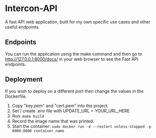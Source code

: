 # Intercon-API
A fast API web application, built for my own specific use cases and other useful endpoints.

## Endpoints
You can run the application using the make command and then go to http://127.0.0.1:8000/docs/ in your web browser to see the Fast API endpoints.

## Deployment
If you wish to deploy on a different port then change the values in the Dockerfile.
1. Copy "key.pem" and "cert.pem" into the project.
2. Set / create .env file with UPDATE_URL = YOUR_URL_HERE
3. Run: `make build`
4. Record the image name that was printed.
4. Start the container: `sudo docker run -d --restart unless-stopped -p 8000:8000 container_name`
